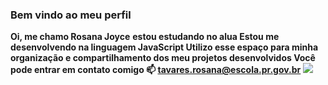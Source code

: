 ### Bem vindo ao meu perfil
**Oi, me chamo Rosana Joyce**
**estou estudando no alua
Estou me desenvolvendo na linguagem JavaScript
Utilizo esse espaço para minha organização e compartilhamento dos meu projetos desenvolvidos
Você pode entrar em contato comigo 📫
tavares.rosana@escola.pr.gov.br**
![](icone-de-perfil-de-usuario-em-estilo-plano-ilustracao-em-vetor-avatar-membro-em-fundo-isolado-conceito-de-negocio-de-sinal-de-permissao-humana_44276367)
